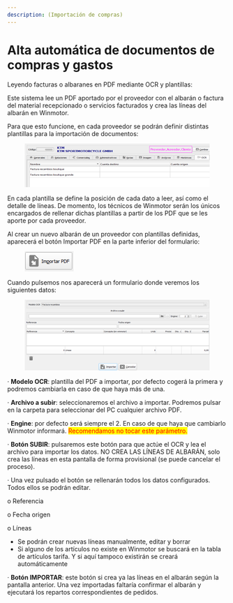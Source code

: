 ```yaml
---
description: (Importación de compras)
---
```


# Alta automática de documentos de compras y gastos

Leyendo facturas o albaranes en PDF mediante OCR y plantillas:

Este sistema lee un PDF aportado por el proveedor con el albarán o factura del material recepcionado o servicios facturados y crea las líneas del albarán en Winmotor.

Para que esto funcione, en cada proveedor se podrán definir distintas plantillas para la importación de documentos:

<figure><img src="../.gitbook/assets/imagen (257).png" alt=""><figcaption></figcaption></figure>

En cada plantilla se define la posición de cada dato a leer, así como el detalle de líneas. De momento, los técnicos de Winmotor serán los únicos encargados de rellenar dichas plantillas a partir de los PDF que se les aporte por cada proveedor.

Al crear un nuevo albarán de un proveedor con plantillas definidas, aparecerá el botón Importar PDF en la parte inferior del formulario:

<figure><img src="../.gitbook/assets/imagen (258).png" alt=""><figcaption></figcaption></figure>

Cuando pulsemos nos aparecerá un formulario donde veremos los siguientes datos:

<figure><img src="../.gitbook/assets/imagen (259).png" alt=""><figcaption></figcaption></figure>

·         **Modelo OCR**: plantilla del PDF a importar, por defecto cogerá la primera y podremos cambiarla en caso de que haya más de una.

·         **Archivo a subir**: seleccionaremos el archivo a importar. Podremos pulsar en la carpeta para seleccionar del PC cualquier archivo PDF.

·         **Engine**: por defecto será siempre el 2. En caso de que haya que cambiarlo Winmotor informará. <mark style="color:red;">Recomendamos no tocar este parámetro.</mark>

·         **Botón SUBIR**: pulsaremos este botón para que actúe el OCR y lea el archivo para importar los datos. NO CREA LAS LÍNEAS DE ALBARÁN, solo crea las líneas en esta pantalla de forma provisional (se puede cancelar el proceso).

·         Una vez pulsado el botón se rellenarán todos los datos configurados. Todos ellos se podrán editar.

o   Referencia

o   Fecha origen

o   Líneas

* Se podrán crear nuevas líneas manualmente, editar y borrar
* Si alguno de los artículos no existe en Winmotor se buscará en la tabla de artículos tarifa. Y si aquí tampoco existirán se creará automáticamente

·         **Botón IMPORTAR**: este botón si crea ya las líneas en el albarán según la pantalla anterior. Una vez importadas faltaría confirmar el albarán y ejecutará los repartos correspondientes de pedidos.

